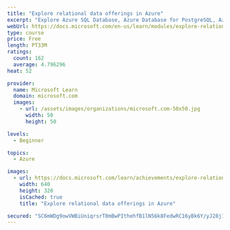 ```yaml
---
title: "Explore relational data offerings in Azure"
excerpt: "Explore Azure SQL Database, Azure Database for PostgreSQL, Azure Database for MySQL, and Azure Database for MariaDB. Explore scenarios for using these database management systems."
webUrl: https://docs.microsoft.com/en-us/learn/modules/explore-relational-data-offerings/
type: course
price: Free
length: PT33M
ratings:
  count: 162
  average: 4.796296
heat: 52

provider:
  name: Microsoft Learn
  domain: microsoft.com
  images:
    - url: /assets/images/organizations/microsoft.com-50x50.jpg
      width: 50
      height: 50

levels:
  - Beginner

topics:
  - Azure

images:
  - url: https://docs.microsoft.com/learn/achievements/explore-relational-data-offerings-azure-social.png
    width: 640
    height: 320
    isCached: true
    title: "Explore relational data offerings in Azure"

secured: "SC6mWDg9owVWBiUniqrsrT0mBwPIthehfB1lN56k8FedwRC16yBk6Y/yJ28jIZmZ7nxqGRBRBWLpoWf5ckm6YAfN8Y40bGczOrnNqPKMmQLrSjhVbxx5912TetZXHwjJIbkDWQG61KFIWFvG4lbCHqwR8n2rgWSvT/+d9Er5Hf53A3oICpzl7r3RfbhmJgx7WDJmUMLMRwUBqSQ1FgQ0sVLPt658x+ynoICmmGerouJve56/hF9sTHO3OV3Lf/XsI5Co8VNtTC/9n03JpVoBlGiWCevO4gkjTNWgyDO3aEeeB6Zso4oaRlMJq6nwVKnqa1l2azTBXbiKHiWWxMW6V9jApabwCmDRFjj0d04DPLr8RfHHAzBhYUbIm58GN6f5lWpJIKWXxJsJeeBqugbFOQ+I8e7TufN4aqarqya4ET0=;HjYxecXpy1q4imfqekHI7w=="
---
```


